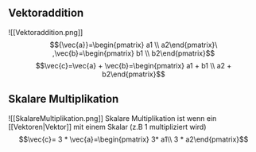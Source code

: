 ## Vektoraddition
![[Vektoraddition.png]]
$${\vec{a}}=\begin{pmatrix} a1 \\ a2\end{pmatrix}\ ,\vec{b}=\begin{pmatrix} b1 \\ b2\end{pmatrix}$$
$$\vec{c}=\vec{a} + \vec{b}=\begin{pmatrix} a1 + b1 \\ a2 + b2\end{pmatrix}$$
## Skalare Multiplikation
![[SkalareMultiplikation.png]]
Skalare Multiplikation ist wenn ein  [[Vektoren|Vektor]] mit einem Skalar (z.B 1 multipliziert wird)
$$\vec{c}= 3 * \vec{a}=\begin{pmatrix} 3* a1\\ 3 * a2\end{pmatrix}$$